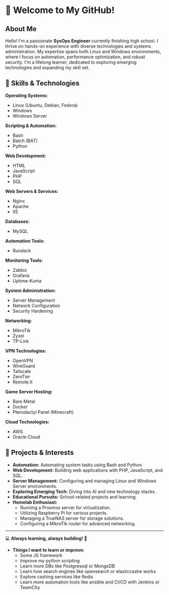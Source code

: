 # 👋 Welcome to My GitHub!

## About Me

Hello! I'm a passionate **SysOps Engineer** currently finishing high school. I thrive on hands-on experience with diverse technologies and systems administration. My expertise spans both Linux and Windows environments, where I focus on automation, performance optimization, and robust security. I'm a lifelong learner, dedicated to exploring emerging technologies and expanding my skill set.

## 🔧 Skills & Technologies

**Operating Systems:**

* Linux (Ubuntu, Debian, Fedora)
* Windows
* Windows Server

**Scripting & Automation:**

* Bash
* Batch (BAT)
* Python

**Web Development:**

* HTML
* JavaScript
* PHP
* SQL

**Web Servers & Services:**

* Nginx
* Apache
* IIS

**Databases:**

* MySQL

**Automation Tools:**

* Rundeck

**Monitoring Tools:**

* Zabbix
* Grafana
* Uptime-Kuma

**System Administration:**

* Server Management
* Network Configuration
* Security Hardening

**Networking:**

* MikroTik
* Zyxel
* TP-Link

**VPN Technologies:**

* OpenVPN
* WireGuard
* Tailscale
* ZeroTier
* Remote.It

**Game Server Hosting:**

* Bare Metal
* Docker
* Pterodactyl Panel (Minecraft)

**Cloud Technologies:**

* AWS
* Oracle Cloud

## 🚀 Projects & Interests

* **Automation:** Automating system tasks using Bash and Python.
* **Web Development:** Building web applications with PHP, JavaScript, and SQL.
* **Server Management:** Configuring and managing Linux and Windows Server environments.
* **Exploring Emerging Tech:** Diving into AI and new technology stacks.
* **Educational Pursuits:** School-related projects and learning.
* **Homelab Enthusiast:**
    * Running a Proxmox server for virtualization.
    * Utilizing Raspberry Pi for various projects.
    * Managing a TrueNAS server for storage solutions.
    * Configuring a MikroTik router for advanced networking.

---

💻 **Always learning, always building!** 🚀
* **Things I want to learn or improve:**
    * Some JS framework
    * Improve my python scripting
    * Learn more DBs like Postgressql or MongoDB
    * Learn how search engines like opensearch or elasticcashe works
    * Explore cashing services like Redis
    * Learn more automation tools like ansible and CI/CD with Jenkins or TeamCity 
